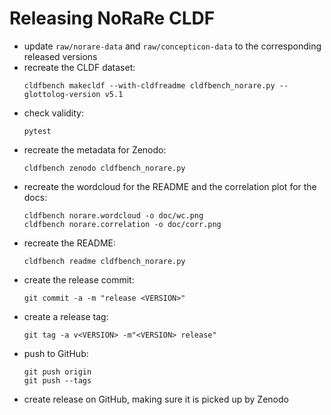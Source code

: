 # Releasing NoRaRe CLDF

- update `raw/norare-data` and `raw/concepticon-data` to the corresponding released versions
- recreate the CLDF dataset:
  ```shell
  cldfbench makecldf --with-cldfreadme cldfbench_norare.py --glottolog-version v5.1
  ```
- check validity:
  ```shell
  pytest
  ```
- recreate the metadata for Zenodo:
  ```shell
  cldfbench zenodo cldfbench_norare.py
  ```
- recreate the wordcloud for the README and the correlation plot for the docs:
  ```shell
  cldfbench norare.wordcloud -o doc/wc.png
  cldfbench norare.correlation -o doc/corr.png
  ```
- recreate the README:
  ```shell
  cldfbench readme cldfbench_norare.py 
  ```
- create the release commit:
  ```shell
  git commit -a -m "release <VERSION>"
  ```
- create a release tag:
  ```shell
  git tag -a v<VERSION> -m"<VERSION> release"
  ```
- push to GitHub:
  ```shell
  git push origin
  git push --tags
  ```
- create release on GitHub, making sure it is picked up by Zenodo

